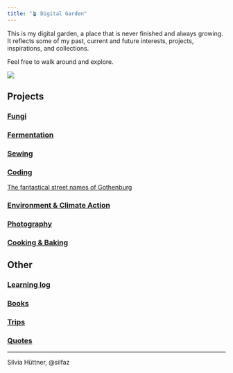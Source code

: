 ```yaml
---
title: "🪴 Digital Garden"
---
```

This is my digital garden, a place that is never finished and always growing. It reflects some of my past, current and future interests, projects, inspirations, and collections. 

Feel free to walk around and explore. 


![](Pasted%20image%2020221214194904.png)


## Projects

### [Fungi](fungi/fungi_main.md)

### [Fermentation](projects/fermentation/fermentation_main.md)

### [Sewing](projects/sewing/sewing_main.md)

### [Coding](projects/coding/coding_main.md)
[The fantastical street names of Gothenburg](https://silfaz.github.io/gbgclusters/)

### [Environment & Climate Action](climate/climate_main.md)

### [Photography](photography/photography_main.md)

### [Cooking & Baking](projects/cooking/cooking_main.md)


## Other

### [Learning log](blog/learning_log.md)

### [Books](projects/books/books_main.md)

### [Trips](trips/trips_main.md)

### [Quotes](quotes.md)



----
Silvia Hüttner, @silfaz

